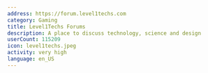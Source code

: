 ```yaml
---
address: https://forum.level1techs.com
category: Gaming
title: Level1Techs Forums
description: A place to discuss technology, science and design
userCount: 115209
icon: level1techs.jpeg
activity: very high
language: en_US
---
```

